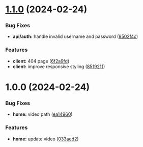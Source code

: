 # [1.1.0](https://github.com/tlqvst/beating.games/compare/v1.0.0...v1.1.0) (2024-02-24)


### Bug Fixes

* **api/auth:** handle invalid username and password ([9502f4c](https://github.com/tlqvst/beating.games/commit/9502f4ce102aba2013f74ef37738c81dc33fe0f4))


### Features

* **client:** 404 page ([6f2a9fd](https://github.com/tlqvst/beating.games/commit/6f2a9fdf1c9f6609f675e0eef60f0c594342809d))
* **client:** improve responsive styling ([8519211](https://github.com/tlqvst/beating.games/commit/8519211c68b8d9bc6d833ecf387c5d835b11b784))

# 1.0.0 (2024-02-24)


### Bug Fixes

* **home:** video path ([ea14960](https://github.com/tlqvst/beating.games/commit/ea1496079a90dcd0137faa242fe65164e0aa3aee))


### Features

* **home:** update video ([033aed2](https://github.com/tlqvst/beating.games/commit/033aed2bcc8105c1295177717b2e44493950a963))
